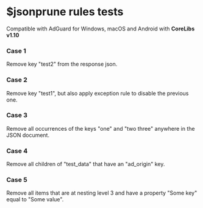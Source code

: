 # $jsonprune rules tests
Compatible with AdGuard for Windows, macOS and Android with **CoreLibs v1.10**

### Case 1
Remove key "test2" from the response json.

### Case 2
Remove key "test1", but also apply exception rule to disable the previous one.

### Case 3
Remove all occurrences of the keys "one" and "two three" anywhere in the JSON document.

### Case 4
Remove all children of "test_data" that have an "ad_origin" key.

### Case 5
Remove all items that are at nesting level 3 and have a property "Some key" equal to "Some value".

